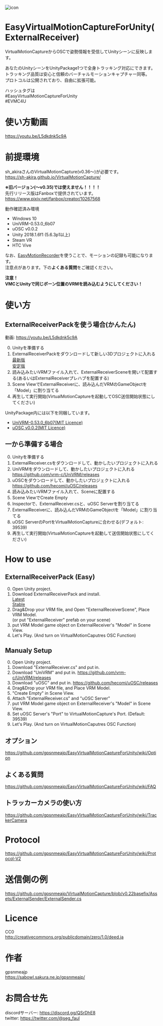 ![icon](https://github.com/gpsnmeajp/EasyVirtualMotionCaptureForUnity/blob/README-image/ExternalReceiver.gif?raw=true)
# EasyVirtualMotionCaptureForUnity(ExternalReceiver)
VirtualMotionCaptureからOSCで姿勢情報を受信してUnityシーンに反映します。  
  
あなたのUnityシーンをUnityPackage1つで全身トラッキング対応にできます。  
トラッキング品質は安心と信頼のバーチャルモーションキャプチャー同等。  
プロトコルは公開されており、自由に拡張可能。  

ハッシュタグは  
#EasyVirtualMotionCaptureForUnity  
#EVMC4U  

# 使い方動画
https://youtu.be/L5dkdnk5c9A

# 前提環境
sh_akiraさんのVirtualMotionCapture(v0.36～)が必要です。  
https://sh-akira.github.io/VirtualMotionCapture/  

**※旧バージョン(～v0.35)では使えません！！！！**  
先行リリース版はFanboxで提供されています。  
https://www.pixiv.net/fanbox/creator/10267568

動作確認済み環境
+ Windows 10
+ UniVRM-0.53.0_6b07
+ uOSC v0.0.2
+ Unity 2018.1.6f1 (5.6.3p1以上)
+ Steam VR
+ HTC Vive

なお、[EasyMotionRecorder](https://github.com/duo-inc/EasyMotionRecorder)を使うことで、モーションの記録も可能になります。  
注意点があります。下の**よくある質問**をご確認ください。  

**注意！**  
**VMCとUnityで同じボーン位置のVRMを読み込むようにしてください！**  

# 使い方
## ExternalReceiverPackを使う場合(かんたん)
動画: https://youtu.be/L5dkdnk5c9A

0. Unityを準備する
1. ExternalReceiverPackをダウンロードして新しい3Dプロジェクトに入れる  
[最新版](https://github.com/gpsnmeajp/EasyVirtualMotionCaptureForUnity/releases)  
[安定版](https://github.com/gpsnmeajp/EasyVirtualMotionCaptureForUnity/releases/tag/2.6)  
2. 読み込みたいVRMファイル入れて、ExternalReceiverSceneを開いて配置する(あるいはExternalReceiverプレハブを配置する)
3. Scene ViewでExternalReceiverに、読み込んだVRMのGameObjectを「Model」に割り当てる
4. 再生して実行開始(VirtualMotionCaptureを起動してOSC送信開始状態にしてください)

UnityPackage内には以下を同梱しています。
+ [UniVRM-0.53.0_6b07(MIT Licence)](https://github.com/vrm-c/UniVRM/blob/master/LICENSE.txt)
+ [uOSC v0.0.2(MIT Licence)](https://github.com/hecomi/uOSC/blob/master/README.md)

## 一から準備する場合
0. Unityを準備する
1. ExternalReceiver.csをダウンロードして、動かしたいプロジェクトに入れる
2. UniVRMをダウンロードして、動かしたいプロジェクトに入れる  
https://github.com/vrm-c/UniVRM/releases
3. uOSCをダウンロードして、動かしたいプロジェクトに入れる  
https://github.com/hecomi/uOSC/releases
4. 読み込みたいVRMファイル入れて、Sceneに配置する
5. Scene ViewでCreate Empty
6. Inspectorで、ExternalReceiver.csと、uOSC Serverを割り当てる
7. ExternalReceiverに、読み込んだVRMのGameObjectを「Model」に割り当てる
8. uOSC ServerのPortをVirtualMotionCaptureに合わせる(デフォルト: 39539)
9. 再生して実行開始(VirtualMotionCaptureを起動して送信開始状態にしてください)

# How to use
## ExternalReceiverPack (Easy)
0. Open Unity project.
1. Download ExternalReceiverPack and install.  
[Latest](https://github.com/gpsnmeajp/EasyVirtualMotionCaptureForUnity/releases)  
[Stable](https://github.com/gpsnmeajp/EasyVirtualMotionCaptureForUnity/releases/tag/2.6)  
2. Drag&Drop your VRM file, and Open "ExternalReceiverScene", Place VRM Model.  
 (or put "ExternalReceiver" prefab on your scene)
3. put VRM Model game object on ExternalReceiver's "Model" in Scene View.
4. Let's Play. (And turn on VirtualMotionCaputres OSC Function)

## Manualy Setup
0. Open Unity project.
1. Download "ExternalReceiver.cs" and put in.
2. Download "UniVRM" and put in.
https://github.com/vrm-c/UniVRM/releases
3. Download "uOSC" and put in.
https://github.com/hecomi/uOSC/releases
4. Drag&Drop your VRM file, and Place VRM Model.  
5. "Create Empty" in Scene View.
6. Attach "ExternalReceiver.cs" and "uOSC Server"
7. put VRM Model game object on ExternalReceiver's "Model" in Scene View.
8. Set uOSC Server's "Port" to VirtualMotionCapture's Port. (Default: 39539)
9. Let's Play. (And turn on VirtualMotionCaputres OSC Function)

## オプション
https://github.com/gpsnmeajp/EasyVirtualMotionCaptureForUnity/wiki/Option

## よくある質問
https://github.com/gpsnmeajp/EasyVirtualMotionCaptureForUnity/wiki/FAQ

## トラッカーカメラの使い方
https://github.com/gpsnmeajp/EasyVirtualMotionCaptureForUnity/wiki/TrackerCamera

# Protocol
https://github.com/gpsnmeajp/EasyVirtualMotionCaptureForUnity/wiki/Protocol-V2

# 送信側の例
https://github.com/gpsnmeajp/VirtualMotionCapture/blob/v0.22basefix/Assets/ExternalSender/ExternalSender.cs

# Licence
CC0  
http://creativecommons.org/publicdomain/zero/1.0/deed.ja  

# 作者
gpsnmeajp  
https://sabowl.sakura.ne.jp/gpsnmeajp/  

# お問合せ先
discordサーバー: https://discord.gg/QSrDhE8  
twitter: https://twitter.com/@seg_faul  
